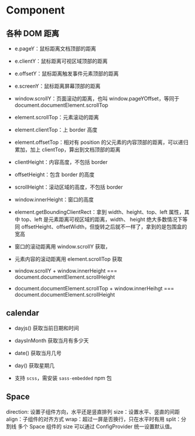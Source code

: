 # Component

## 各种 DOM 距离

- e.pageY：鼠标距离文档顶部的距离
- e.clientY：鼠标距离可视区域顶部的距离
- e.offsetY：鼠标距离触发事件元素顶部的距离
- e.screenY：鼠标距离屏幕顶部的距离
- window.scrollY：页面滚动的距离，也叫 window.pageYOffset，等同于 document.documentElement.scrollTop
- element.scrollTop：元素滚动的距离
- element.clientTop：上 border 高度
- element.offsetTop：相对有 position 的父元素的内容顶部的距离，可以递归累加，加上 clientTop，算出到文档顶部的距离
- clientHeight：内容高度，不包括 border
- offsetHeight：包含 border 的高度
- scrollHeight：滚动区域的高度，不包括 border
- window.innerHeight：窗口的高度
- element.getBoundingClientRect：拿到 width、height、top、left 属性，其中 top、left 是元素距离可视区域的距离，width、 height 绝大多数情况下等同 offsetHeight、offsetWidth，但旋转之后就不一样了，拿到的是包围盒的宽高

- 窗口的滚动距离用 window.scrollY 获取，
- 元素内容的滚动距离用 element.scrollTop 获取
- window.scrollY + window.innerHeight === document.documentElement.scrollHeight
- document.documentElement.scrollTop + window.innerHeihgt === document.documentElement.scrollHeight

## calendar

- dayjs() 获取当前日期和时间
- daysInMonth 获取当月有多少天
- date() 获取当月几号
- day() 获取星期几

- 支持 `scss`，需安装 `sass-embedded` npm 包

## Space

direction: 设置子组件方向，水平还是竖直排列
size：设置水平、竖直的间距
align：子组件的对齐方式
wrap：超过一屏是否换行，只在水平时有用
split：分割线
多个 Space 组件的 size 可以通过 ConfigProvider 统一设置默认值。
